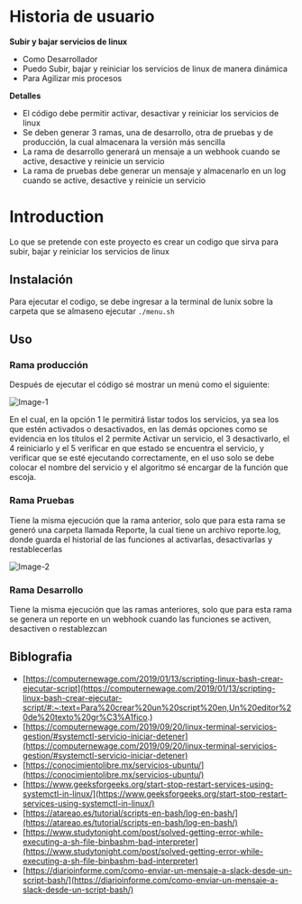 # Historia de usuario

**Subir y bajar servicios de linux**

- Como Desarrollador
- Puedo Subir, bajar y reiniciar los servicios de linux de manera dinámica
- Para Agilizar mis procesos

**Detalles**

- El código debe permitir activar, desactivar y reiniciar los servicios de linux
- Se deben generar 3 ramas, una de desarrollo, otra de pruebas y de producción, la cual almacenara la versión más sencilla
- La rama de desarrollo generará un mensaje a un webhook cuando se active, desactive y reinicie un servicio
- La rama de pruebas debe generar un mensaje y almacenarlo en un log cuando se active, desactive y reinicie un servicio

# Introduction

Lo que se pretende con este proyecto es crear un codigo que sirva para subir, bajar y reiniciar los servicios de linux

## Instalación

Para ejecutar el codigo, se debe ingresar a la terminal de lunix sobre la carpeta que se almaseno ejecutar `./menu.sh`

## Uso

### Rama producción

Después de ejecutar el código sé mostrar un menú como el siguiente:

![Image-1](https://i.postimg.cc/pXbH1dqW/Captura.jpg)

En el cual, en la opción 1 le permitirá listar todos los servicios, ya sea los que estén activados o desactivados, en las demás opciones como se evidencia en los títulos el 2 permite Activar un servicio, el 3 desactivarlo, el 4 reiniciarlo y el 5 verificar en que estado se encuentra el servicio, y verificar que se esté ejecutando correctamente, en el uso solo se debe colocar el nombre del servicio y el algoritmo sé encargar de la función que escoja.

### Rama Pruebas

Tiene la misma ejecución que la rama anterior, solo que para esta rama se generó una carpeta llamada Reporte, la cual tiene un archivo reporte.log, donde guarda el historial de las funciones al activarlas, desactivarlas y restablecerlas

![Image-2](https://i.postimg.cc/Pq3LmDbr/Captura.jpg)

### Rama Desarrollo

Tiene la misma ejecución que las ramas anteriores, solo que para esta rama se genera un reporte en un webhook cuando las funciones se activen, desactiven o restablezcan

## Biblografia

- [https://computernewage.com/2019/01/13/scripting-linux-bash-crear-ejecutar-script](https://computernewage.com/2019/01/13/scripting-linux-bash-crear-ejecutar-script/#:~:text=Para%20crear%20un%20script%20en,Un%20editor%20de%20texto%20gr%C3%A1fico.)
- [https://computernewage.com/2019/09/20/linux-terminal-servicios-gestion/#systemctl-servicio-iniciar-detener](https://computernewage.com/2019/09/20/linux-terminal-servicios-gestion/#systemctl-servicio-iniciar-detener)
- [https://conocimientolibre.mx/servicios-ubuntu/](https://conocimientolibre.mx/servicios-ubuntu/)
- [https://www.geeksforgeeks.org/start-stop-restart-services-using-systemctl-in-linux/](https://www.geeksforgeeks.org/start-stop-restart-services-using-systemctl-in-linux/)
- [https://atareao.es/tutorial/scripts-en-bash/log-en-bash/](https://atareao.es/tutorial/scripts-en-bash/log-en-bash/)
- [https://www.studytonight.com/post/solved-getting-error-while-executing-a-sh-file-binbashm-bad-interpreter](https://www.studytonight.com/post/solved-getting-error-while-executing-a-sh-file-binbashm-bad-interpreter)
- [https://diarioinforme.com/como-enviar-un-mensaje-a-slack-desde-un-script-bash/](https://diarioinforme.com/como-enviar-un-mensaje-a-slack-desde-un-script-bash/)
